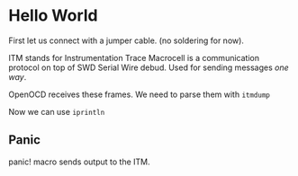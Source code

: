 # Hello World

First let us connect with a jumper cable.  (no soldering for now).

ITM stands for Instrumentation Trace Macrocell is a communication protocol on top of SWD Serial
Wire debud.  Used for sending messages _one way_.

OpenOCD receives these frames.  We need to parse them with `itmdump`

Now we can use `iprintln`


## Panic

panic! macro sends output to the ITM.


